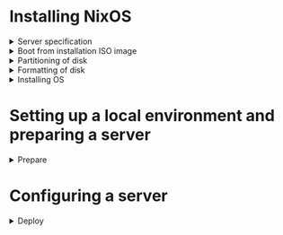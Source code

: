 # Installing NixOS

<details>
<summary>Server specification</summary>
<br>

| Hardware | Configuration |
| :--- | :--- |
| Processor | Intel Core i7-4790, 4x3600 MHz |
| Memory | 32 GB DDR3 1600 MHz |
| Disks | 120 GB SSD x 2, 4 TB HDD x 1 |

</details>

<details>
<summary>Boot from installation ISO image</summary>
<br>

Boot from installation ISO image (Minimal, 64-bit Intel/AMD):

1. set a password for the `nixos` user
   ```bash
   passwd
   ```

2. connect from a remote host
   ```bash
   ssh nixos@[SERVER_IP_ADDRESS]
   ```

</details>

<details>
<summary>Partitioning of disk</summary>
<br>

> Ignore info messages from parted: `Information: You may need to update /etc/fstab.`

1. delete data from SSD drives
   ```bash
   sudo shred --verbose /dev/sdX
   ```

2. find disk which connected to SATA-port 1
   ```bash
   $ for i in /dev/disk/by-path/*;do [[ ! "$i" =~ '-part[0-9]+$' ]] && echo "Port $(basename "$i"|grep -Po '(?<=ata-)[0-9]+'): $(readlink -f "$i")";done
   Port 1: /dev/sdb
   ```

3. create a GPT partition table
   ```bash
   sudo parted /dev/sdb -- mklabel gpt
   ```

4. create a `root` partition, left 16GiB for `swap` partition at the end of disk and 512MiB for `boot` partition at the beggining of disk
   ```bash
   sudo parted /dev/sdb -- mkpart primary 512MiB -16GiB
   ```

5. create a `swap` partition
   ```bash
   sudo parted -a none /dev/sdb -- mkpart primary linux-swap -16GiB 100%
   ```

6. create a `boot` partition
   ```bash
   sudo parted /dev/sdb -- mkpart ESP fat32 1MiB 512MiB
   sudo parted /dev/sdb -- set 3 esp on
   ```

</details>

<details>
<summary>Formatting of disk</summary>
<br>

1. format a `root` partition to ext4, add a label `nixos`
   ```bash
   sudo mkfs.ext4 -L nixos /dev/sdb1
   ```

2. create a `swap` partition, add a label `swap`
   ```bash
   sudo mkswap -L swap /dev/sdb2
   ```

3. create a `boot` partition, add a lable `boot`
   ```bash
   sudo mkfs.fat -F 32 -n boot /dev/sdb3
   ```

</details>

<details>
<summary>Installing OS</summary>
<br>

1. mount the target file system on which NixOS should be installed on `/mnt`
   ```bash
   sudo mount /dev/disk/by-label/nixos /mnt
   ```

2. mount the boot file system on `/mnt/boot`
   ```bash
   sudo mkdir -p /mnt/boot
   sudo mount /dev/disk/by-label/boot /mnt/boot
   ```

3. generate an initial configuration file
   ```bash
   sudo nixos-generate-config --root /mnt
   ```

4. edit a configuration file
   ```bash
   sudo nano /mnt/etc/nixos/configuration.nix
   ```
   * enable OpenSSH service
   * allow login as root user
   ```
   services.openssh = {
     enable = true;
     settings.PermitRootLogin = "yes";
   };
   ```

5. run the installation
   ```bash
   sudo nixos-install
   ```

6. at the end of the installation set the password for the root user. If something went wrong, set it manually
   ```bash
   [nixos@nixos:~]$ sudo nixos-enter --root '/mnt'
   [root@nixos:/]# passwd
   [root@nixos:/]# exit
   ```

7. reboot system
   ```bash
   sudo reboot
   ```

8. after reboot check connection under the `root` user
   ```bash
   ssh root@[SERVER_IP_ADDRESS]
   ```

9. delete data from HDD drive
   * run the process in the background, because it can take a long time
     ```bash
     sudo shred --verbose /dev/sdX >> shred.log 2>&1 &
     ```
   * display logs
     ```bash
     tail -f shred.log
     ```

</details>

# Setting up a local environment and preparing a server

<details>
<summary>Prepare</summary>
<br>

1. create a personal access token (classic) in GitHub
   * Note: grafana
   * Expiration: No expiration
   * Scopes:
     * repo:status
     * repo_deployment
     * public_repo
     * read:packages
     * read:org
     * read:user
     * user:email
     * read:project

2. build an image
   ```bash
   docker build --rm --file Dockerfile --tag ansible:2.16.0 .
   ```

3. create a Vault password file named `.vault_password` and add a password in it

4. create an encrypted file
   ```bash
   docker run --rm -ti \
     --volume=$(pwd):/etc/ansible \
     ansible:2.16.0 \
       ansible-vault create host_vars/localhost/vault.yml
   ```

5. write credentials to encrypted file
   ```bash
   ---
   vault_server_ip_address: 192.168.0.1
   vault_server_root_account_password: 'S0me P@ssword'
   vault_server_technical_account_username: [VALUE]

   vault_1password_device_id: [VALUE] (can be found in `~/.config/op/config` on Alpine linux)
   vault_1password_master_password: 'S0me P@ssword'
   vault_1password_subdomain: my
   vault_1password_email_address: email@example.com
   vault_1password_secret_key: [VALUE]

   vault_domain_name_internal: example.com

   vault_mattermost_postgres_username: [VALUE]
   vault_mattermost_postgres_database: [VALUE]

   vault_redis_exporter_redis_username: [VALUE]

   vault_gitlab_postgres_username: [VALUE]
   vault_gitlab_postgres_database: [VALUE]

   vault_postgres_exporter_postgres_username: [VALUE]

   vault_pgadmin_postgres_username: [VALUE]

   vault_grafana_github_token: [VALUE]
   vault_grafana_postgres_username: [VALUE]
   vault_grafana_redis_username: [VALUE]
   ```

6. run a playbook to do an initial configuration on a server and configure a local environment
   ```bash
   docker run --rm -t \
     --volume=$(pwd):/etc/ansible \
     ansible:2.16.0 \
       ansible-playbook site.yml --tags prepare
   ```

7. grafana dashboard sources

   | Service | Dashboard source (based on) |
   | :--- | :--- |
   | GitHub | Connections -> Data sources -> GitHub -> Dashboards -> GitHub Default |
   | Mimir | https://grafana.com/grafana/dashboards/16007-mimir-alertmanager/<br>https://grafana.com/grafana/dashboards/16009-mimir-compactor/<br>https://grafana.com/grafana/dashboards/16011-mimir-object-store/<br>https://grafana.com/grafana/dashboards/16012-mimir-overrides/<br>https://grafana.com/grafana/dashboards/16013-mimir-queries/<br>https://grafana.com/grafana/dashboards/16016-mimir-reads/<br>https://grafana.com/grafana/dashboards/16018-mimir-ruler/<br>https://grafana.com/grafana/dashboards/16021-mimir-tenants/<br>https://grafana.com/grafana/dashboards/16022-mimir-top-tenants/<br>https://grafana.com/grafana/dashboards/16026-mimir-writes/ |
   | Nginx | https://github.com/nginxinc/nginx-prometheus-exporter/blob/main/grafana/README.md |
   | Prometheus | Connections -> Data Sources -> Prometheus -> Dashboards -> Prometheus Stats<br>Connections -> Data Sources -> Prometheus -> Dashboards -> Prometheus 2.0 Stats |
   | MinIO | https://grafana.com/grafana/dashboards/13502-minio-dashboard/ |
   | Node Exporter | https://grafana.com/grafana/dashboards/13978-node-exporter-quickstart-and-dashboard/<br>https://grafana.com/grafana/dashboards/6014-host-stats-0-16-0/ |
   | Redis | https://grafana.com/grafana/dashboards/14091-redis-dashboard-for-prometheus-redis-exporter-1-x/<br>Connections -> Data Sources -> GitLab-Redis -> Dashboards -> Redis<br>Connections -> Data Sources -> GitLab-Redis -> Dashboards -> Redis Streaming |
   | GitLab | https://gitlab.com/gitlab-org/grafana-dashboards/-/blob/master/omnibus/gitaly.json<br>https://gitlab.com/gitlab-org/grafana-dashboards/-/blob/master/omnibus/overview.json<br>https://gitlab.com/gitlab-org/grafana-dashboards/-/blob/master/omnibus/postgresql.json<br>https://gitlab.com/gitlab-org/grafana-dashboards/-/blob/master/omnibus/rails-app.json<br>https://gitlab.com/gitlab-org/grafana-dashboards/-/blob/master/omnibus/redis.json<br>https://gitlab.com/gitlab-org/grafana-dashboards/-/blob/master/omnibus/registry.json<br>https://gitlab.com/gitlab-org/grafana-dashboards/-/blob/master/omnibus/service_platform_metrics.json |
   | PostgreSQL Exporter | https://grafana.com/grafana/dashboards/14114-postgres-overview/ |
   | Grafana | Connections -> Data Sources -> Prometheus -> Dashboards -> Grafana metrics |

8. run a playbook to upload grafana dashboards
   ```bash
   docker run --rm -t \
     --volume=$(pwd):/etc/ansible \
     ansible:2.16.0 \
       ansible-playbook site.yml --tags dashboards
   ```

9. run a playbook to upgrade NixOS and services to the latest version
   ```bash
   docker run --rm -ti \
     --volume=$(pwd):/etc/ansible \
     ansible:2.16.0 \
       ansible-playbook site.yml --tags upgrade
   ```

</details>

# Configuring a server

<details>
<summary>Deploy</summary>
<br>

1. run a playbook to configure a server
   ```bash
   docker run --rm -t \
     --volume=$(pwd):/etc/ansible \
     ansible:2.16.0 \
       ansible-playbook site.yml
   ```

2. import certificates in Firefox: Preferences -> Privacy & Security -> Security -> Certificates -> View Certificates...
   * import certificate authority: Authorities -> Import... -> ca.pem (choose `Trust this CA to identify websites.`)
   * import user certificate for authentication: Your Certificates -> Import... -> user.pfx (leave the password field blank and click Log in)

</details>

